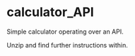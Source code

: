 # calculator_API
Simple calculator operating over an API.

Unzip and find further instructions within.
